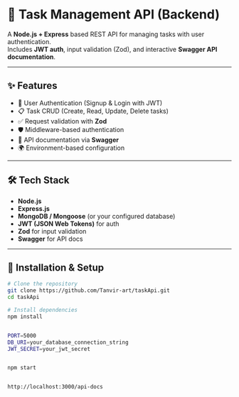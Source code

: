 # 📌 Task Management API (Backend)

A **Node.js + Express** based REST API for managing tasks with user authentication.  
Includes **JWT auth**, input validation (Zod), and interactive **Swagger API documentation**.

---

## ✨ Features
- 🔐 User Authentication (Signup & Login with JWT)  
- 📋 Task CRUD (Create, Read, Update, Delete tasks)  
- ✅ Request validation with **Zod**  
- 🛡 Middleware-based authentication  
- 📖 API documentation via **Swagger**  
- 🌍 Environment-based configuration  

---

## 🛠 Tech Stack
- **Node.js**  
- **Express.js**  
- **MongoDB / Mongoose** (or your configured database)  
- **JWT (JSON Web Tokens)** for auth  
- **Zod** for input validation  
- **Swagger** for API docs  

---

## 🚀 Installation & Setup

```bash
# Clone the repository
git clone https://github.com/Tanvir-art/taskApi.git
cd taskApi

# Install dependencies
npm install


PORT=5000
DB_URI=your_database_connection_string
JWT_SECRET=your_jwt_secret


npm start


http://localhost:3000/api-docs
